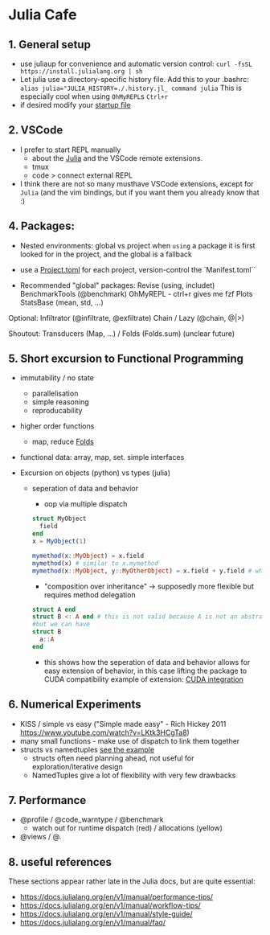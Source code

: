 # Julia Cafe

## 1. General setup
- use juliaup for convenience and automatic version control:
  `curl -fsSL https://install.julialang.org | sh`
- Let julia use a directory-specific history file. Add this to your .bashrc:
  `alias julia="JULIA_HISTORY=./.history.jl_ command julia`
  This is especially cool when using `OhMyREPL`s `Ctrl+r`
- if desired modify your [startup file](startup.jl)

## 2. VSCode
- I prefer to start REPL manually
  - about the [Julia](https://www.julia-vscode.org/docs/stable/) and the VSCode remote extensions.
  - tmux
  - code > connect external REPL
- I think there are not so many musthave VSCode extensions, except for `Julia` (and the vim bindings, but if you want them you already know that :)

## 4. Packages:
- Nested environments: global vs project
  when `using` a package it is first looked for in the project, and the global is a fallback
- use a [Project.toml](assets/ISOKANN/Project.toml) for each project, version-control the `Manifest.toml``

- Recommended "global" packages:
Revise (using, includet)
BenchmarkTools (@benchmark)
OhMyREPL - ctrl+r gives me fzf
Plots
StatsBase (mean, std, ...)

Optional:
Infiltrator (@infiltrate, @exfiltrate)
Chain / Lazy (@chain, @|>)

Shoutout:
Transducers (Map, ...) / Folds (Folds.sum) (unclear future)

## 5. Short excursion to Functional Programming
- immutability / no state
  - parallelisation
  - simple reasoning
  - reproducability
- higher order functions 
  - map, reduce [Folds](assets/advent-of-code/2023/9.jl)
- functional data: array, map, set. simple interfaces

- Excursion on objects (python) vs types (julia)
  - seperation of data and behavior
    - oop via multiple dispatch

    ```julia
    struct MyObject
      field
    end
    x = MyObject(1)

    mymethod(x::MyObject) = x.field
    mymethod(x) # similar to x.mymethod
    mymethod(x::MyObject, y::MyOtherObject) = x.field + y.field # where do we put this in oop?
    ```

    - "composition over inheritance" -> supposedly more flexible but requires method delegation
    ```julia 
    struct A end
    struct B <: A end # this is not valid because A is not an abstract type
    #but we can have
    struct B
      a::A
    end

    ```

    - this shows how the seperation of data and behavior allows for easy extension of behavior, in this case lifting the package to CUDA compatibility example of extension: [CUDA integration](https://github.com/axsk/ISOKANN.jl/blob/60b1b3d6a87346fba7916eafa2be0f6d0e6d5652/src/cuda.jl)

## 6. Numerical Experiments
- KISS / simple vs easy ("Simple made easy" - Rich Hickey 2011 https://www.youtube.com/watch?v=LKtk3HCgTa8)
- many small functions - make use of dispatch to link them together
- structs vs namedtuples [see the example](src/example.jl)
  - structs often need planning ahead, not useful for exploration/iterative design
  - NamedTuples give a lot of flexibility with very few drawbacks
  

## 7. Performance
- @profile / @code_warntype / @benchmark
  - watch out for runtime dispatch (red) / allocations (yellow)
- @views / @.

## 8. useful references 
These sections appear rather late in the Julia docs, but are quite essential:
- https://docs.julialang.org/en/v1/manual/performance-tips/
- https://docs.julialang.org/en/v1/manual/workflow-tips/
- https://docs.julialang.org/en/v1/manual/style-guide/
- https://docs.julialang.org/en/v1/manual/faq/
